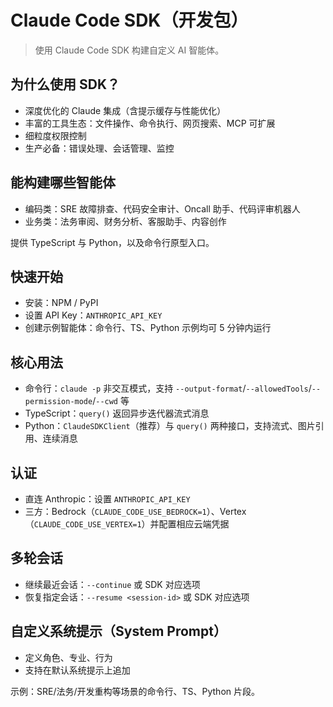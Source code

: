 # Claude Code SDK（开发包）

> 使用 Claude Code SDK 构建自定义 AI 智能体。

## 为什么使用 SDK？

- 深度优化的 Claude 集成（含提示缓存与性能优化）
- 丰富的工具生态：文件操作、命令执行、网页搜索、MCP 可扩展
- 细粒度权限控制
- 生产必备：错误处理、会话管理、监控

## 能构建哪些智能体

- 编码类：SRE 故障排查、代码安全审计、Oncall 助手、代码评审机器人
- 业务类：法务审阅、财务分析、客服助手、内容创作

提供 TypeScript 与 Python，以及命令行原型入口。

## 快速开始

- 安装：NPM / PyPI
- 设置 API Key：`ANTHROPIC_API_KEY`
- 创建示例智能体：命令行、TS、Python 示例均可 5 分钟内运行

## 核心用法

- 命令行：`claude -p` 非交互模式，支持 `--output-format`/`--allowedTools`/`--permission-mode`/`--cwd` 等
- TypeScript：`query()` 返回异步迭代器流式消息
- Python：`ClaudeSDKClient`（推荐）与 `query()` 两种接口，支持流式、图片引用、连续消息

## 认证

- 直连 Anthropic：设置 `ANTHROPIC_API_KEY`
- 三方：Bedrock（`CLAUDE_CODE_USE_BEDROCK=1`）、Vertex（`CLAUDE_CODE_USE_VERTEX=1`）并配置相应云端凭据

## 多轮会话

- 继续最近会话：`--continue` 或 SDK 对应选项
- 恢复指定会话：`--resume <session-id>` 或 SDK 对应选项

## 自定义系统提示（System Prompt）

- 定义角色、专业、行为
- 支持在默认系统提示上追加

示例：SRE/法务/开发重构等场景的命令行、TS、Python 片段。


